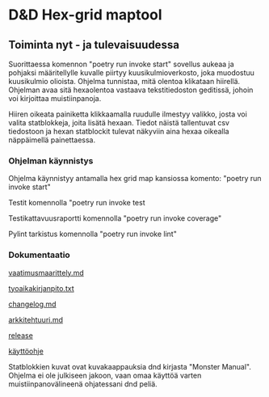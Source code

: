 # **D&D Hex-grid maptool**

## Toiminta nyt - ja tulevaisuudessa

Suorittaessa komennon "poetry run invoke start" sovellus aukeaa ja pohjaksi määritellylle kuvalle piirtyy kuusikulmioverkosto, joka muodostuu kuusikulmio olioista. Ohjelma tunnistaa, mitä olentoa klikataan hiirellä. Ohjelman avaa sitä hexaolentoa vastaava tekstitiedoston geditissä, johoin voi kirjoittaa muistiinpanoja. 

Hiiren oikeata painiketta klikkaamalla ruudulle ilmestyy valikko, josta voi valita statblokkeja, joita lisätä hexaan. Tiedot näistä tallentuvat csv tiedostoon ja hexan statblockit tulevat näkyviin aina hexaa oikealla näppäimellä painettaessa.

### Ohjelman käynnistys

Ohjelma käynnistyy antamalla hex grid map kansiossa komento: "poetry run invoke start"

Testit komennolla "poetry run invoke test

Testikattavuusraportti komennolla "poetry run invoke coverage"

Pylint tarkistus komennolla "poetry run invoke lint"


### Dokumentaatio

[vaatimusmaarittely.md](https://github.com/kaariroo/ot-harjoitustyo/blob/master/hex-grid-app/dokumentaatio/vaatimusmaarittely.md)

[tyoaikakirjanpito.txt](https://github.com/kaariroo/ot-harjoitustyo/blob/master/hex-grid-app/dokumentaatio/tyoaikakirjanpito.txt)

[changelog.md](https://github.com/kaariroo/ot-harjoitustyo/blob/master/hex-grid-app/dokumentaatio/changelog.md)

[arkkitehtuuri.md](https://github.com/kaariroo/ot-harjoitustyo/blob/master/hex-grid-app/dokumentaatio/arkkitehtuuri.md)

[release](https://github.com/kaariroo/ot-harjoitustyo/releases)

[käyttöohje](https://github.com/kaariroo/ot-harjoitustyo/blob/master/hex-grid-app/dokumentaatio/kaytto-ohje.md)

Statblokkien kuvat ovat kuvakaappauksia dnd kirjasta "Monster Manual". Ohjelma ei ole julkiseen jakoon, vaan omaa käyttöä varten muistiinpanovälineenä ohjatessani dnd peliä.

